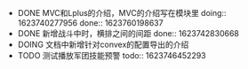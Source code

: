 - DONE MVC和Lplus的介绍，MVC的介绍写在模块里
  doing:: 1623740277956
  done:: 1623760198637
- DONE 新增战斗中时，横排之间的间距
  done:: 1623742830668
- DOING 文档中新增针对convex的配置导出的介绍
- TODO 测试播放军团技能预警
  todo:: 1623746452293